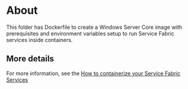 # About
This folder has Dockerfile to create a Windows Server Core image with prerequisites and environment variables setup to run Service Fabric services inside containers.

## More details
For more information, see the [How to containerize your Service Fabric Services](https://docs.microsoft.com/en-us/azure/service-fabric/service-fabric-services-inside-containers)
